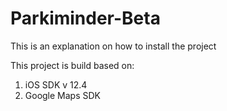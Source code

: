 # Parkiminder-Beta

This is an explanation on how to install the project

This project is build based on:
1. iOS SDK v 12.4
2. Google Maps SDK
